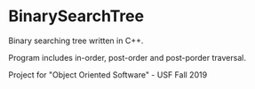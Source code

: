 # BinarySearchTree
Binary searching tree written in C++. 

Program includes in-order, post-order and post-porder traversal.

Project for "Object Oriented Software" - USF Fall 2019
